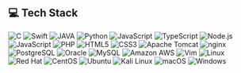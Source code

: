 ## 💻 Tech Stack
<!-- Swift -->
<img alt="C" src="https://img.shields.io/badge/C-A8B9CC?style=for-the-badge&logo=Swift&logoColor=white"/>
<img alt="Swift" src="https://img.shields.io/badge/Swift-F05138?style=for-the-badge&logo=Swift&logoColor=white">
<img alt="JAVA" src="https://img.shields.io/badge/Java-007396?style=for-the-badge&logo=Swift&logoColor=white">
<img alt="Python" src="https://img.shields.io/badge/Python-3776AB?style=for-the-badge&logo=Swift&logoColor=white">
<img alt="JavaScript" src="https://img.shields.io/badge/JavaScript-F7DF1E?style=for-the-badge&logo=Swift&logoColor=white">
<img alt="TypeScript" src="https://img.shields.io/badge/TypeScript-3178C6?style=for-the-badge&logo=Swift&logoColor=white">
<img alt="Node.js" src="https://img.shields.io/badge/Node.js-339933?style=for-the-badge&logo=Swift&logoColor=white">
<img alt="JavaScript" src="https://img.shields.io/badge/JavaScript-F7DF1E?style=for-the-badge&logo=Swift&logoColor=white">
<img alt="PHP" src="https://img.shields.io/badge/PHP-777BB4?style=for-the-badge&logo=Swift&logoColor=white">
<img alt="HTML5" src="https://img.shields.io/badge/HTML5-E34F26?style=for-the-badge&logo=Swift&logoColor=white">
<img alt="CSS3" src="https://img.shields.io/badge/CSS3-1572B6?style=for-the-badge&logo=Swift&logoColor=white">
<img alt="Apache Tomcat" src="https://img.shields.io/badge/Apache Tomcat-F8DC75?style=for-the-badge&logo=Swift&logoColor=white">
<img alt="nginx" src="https://img.shields.io/badge/NGINX-009639?style=for-the-badge&logo=Swift&logoColor=white">
<img alt="PostgreSQL" src="https://img.shields.io/badge/PostgreSQL-4169E1?style=for-the-badge&logo=Swift&logoColor=white">
<img alt="Oracle" src="https://img.shields.io/badge/Oracle-F80000?style=for-the-badge&logo=Swift&logoColor=white">
<img alt="MySQL" src="https://img.shields.io/badge/MySQL-4479A1?style=for-the-badge&logo=Swift&logoColor=white">
<img alt="Amazon AWS" src="https://img.shields.io/badge/Amazon AWS-232F3E?style=for-the-badge&logo=Swift&logoColor=white">
<img alt="Vim" src="https://img.shields.io/badge/Vim-019733?style=for-the-badge&logo=Swift&logoColor=white">
<img alt="Linux" src="https://img.shields.io/badge/Linux-FCC624?style=for-the-badge&logo=Swift&logoColor=white">
<img alt="Red Hat" src="https://img.shields.io/badge/Red Hat-EE0000?style=for-the-badge&logo=Swift&logoColor=white">
<img alt="CentOS" src="https://img.shields.io/badge/CentOS-262577?style=for-the-badge&logo=Swift&logoColor=white">
<img alt="Ubuntu" src="https://img.shields.io/badge/Ubuntu-E95420?style=for-the-badge&logo=Swift&logoColor=white">
<img alt="Kali Linux" src="https://img.shields.io/badge/Kali Linux-557C94?style=for-the-badge&logo=Swift&logoColor=white">
<img alt="macOS" src="https://img.shields.io/badge/macOS-000000?style=for-the-badge&logo=Swift&logoColor=white">
<img alt="Windows" src="https://img.shields.io/badge/Windows-0078D6?style=for-the-badge&logo=Swift&logoColor=white">


<!--
**BackHoe312/Backhoe312** is a ✨ _special_ ✨ repository because its `README.md` (this file) appears on your GitHub profile.

Here are some ideas to get you started:

- 🔭 I’m currently working on ...
- 🌱 I’m currently learning ...
- 👯 I’m looking to collaborate on ...
- 🤔 I’m looking for help with ...
- 💬 Ask me about ...
- 📫 How to reach me: ...
- 😄 Pronouns: ...
- ⚡ Fun fact: ...
-->
